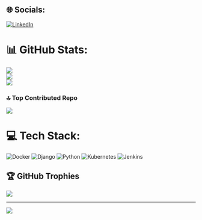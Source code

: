 
## 🌐 Socials:
[![LinkedIn](https://img.shields.io/badge/LinkedIn-%230077B5.svg?logo=linkedin&logoColor=white)](https://linkedin.com/in/https://www.linkedin.com/in/dabastany/) 

# 📊 GitHub Stats:
![](https://github-readme-stats.vercel.app/api?username=formartha&theme=slateorange&hide_border=false&include_all_commits=false&count_private=false)<br/>
![](https://github-readme-streak-stats.herokuapp.com/?user=formartha&theme=slateorange&hide_border=false)<br/>
![](https://github-readme-stats.vercel.app/api/top-langs/?username=formartha&theme=slateorange&hide_border=false&include_all_commits=false&count_private=false&layout=compact)

### 🔝 Top Contributed Repo
![](https://github-contributor-stats.vercel.app/api?username=formartha&limit=5&theme=dark&combine_all_yearly_contributions=true)

# 💻 Tech Stack:
![Docker](https://img.shields.io/badge/docker-%230db7ed.svg?style=for-the-badge&logo=docker&logoColor=white) ![Django](https://img.shields.io/badge/django-%23092E20.svg?style=for-the-badge&logo=django&logoColor=white) ![Python](https://img.shields.io/badge/python-3670A0?style=for-the-badge&logo=python&logoColor=ffdd54) ![Kubernetes](https://img.shields.io/badge/kubernetes-%23326ce5.svg?style=for-the-badge&logo=kubernetes&logoColor=white) ![Jenkins](https://img.shields.io/badge/jenkins-%232C5263.svg?style=for-the-badge&logo=jenkins&logoColor=white)

## 🏆 GitHub Trophies
![](https://github-profile-trophy.vercel.app/?username=formartha&theme=dark&no-frame=false&no-bg=true&margin-w=4)

---
[![](https://visitcount.itsvg.in/api?id=formartha&icon=0&color=0)](https://visitcount.itsvg.in)

<!-- Proudly created with GPRM ( https://gprm.itsvg.in ) -->

